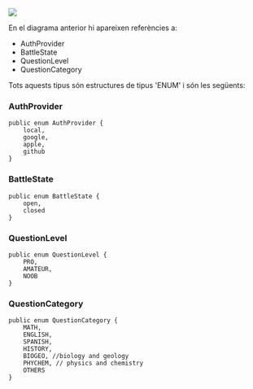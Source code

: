 ![](https://github.com/95domy/android-pds20_3a/blob/master/doc/images/MECU_sprint1.png)

En el diagrama anterior hi apareixen referències a:
- AuthProvider
- BattleState
- QuestionLevel
- QuestionCategory

Tots aquests tipus són estructures de tipus 'ENUM' i són les següents:

### AuthProvider
```{java}
public enum AuthProvider {
    local,
    google,
    apple,
    github
}
```

### BattleState
```{java}
public enum BattleState {
    open,
    closed
}
```

### QuestionLevel
```{java}
public enum QuestionLevel {
    PRO,
    AMATEUR,
    NOOB
}
```

### QuestionCategory
```{java}
public enum QuestionCategory {
    MATH,
    ENGLISH,
    SPANISH,
    HISTORY,
    BIOGEO, //biology and geology
    PHYCHEM, // physics and chemistry
    OTHERS
}
```